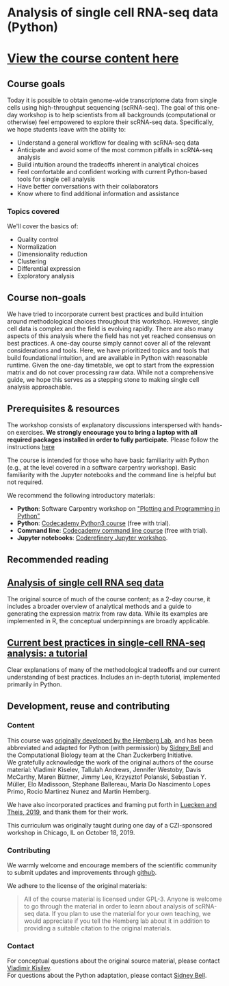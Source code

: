 # Analysis of single cell RNA-seq data (Python)

# [View the course content here](https://chanzuckerberg.github.io/scRNA-python-workshop/)

## Course goals

Today it is possible to obtain genome-wide transcriptome data from single cells using high-throughput sequencing (scRNA-seq). The goal of this one-day workshop is to help scientists from all backgrounds (computational or otherwise) feel empowered to explore their scRNA-seq data. Specifically, we hope students leave with the ability to:

- Understand a general workflow for dealing with scRNA-seq data
- Anticipate and avoid some of the most common pitfalls in scRNA-seq analysis
- Build intuition around the tradeoffs inherent in analytical choices
- Feel comfortable and confident working with current Python-based tools for single cell analysis
- Have better conversations with their collaborators
- Know where to find additional information and assistance

### Topics covered

We'll cover the basics of:

- Quality control
- Normalization
- Dimensionality reduction
- Clustering
- Differential expression
- Exploratory analysis

## Course non-goals

We have tried to incorporate current best practices and build intuition around methodological choices throughout this workshop. However, single cell data is complex and the field is evolving rapidly. There are also many aspects of this analysis where the field has not yet reached consensus on best practices. A one-day course simply cannot cover all of the relevant considerations and tools. Here, we have prioritized topics and tools that build foundational intuition, and are available in Python with reasonable runtime. Given the one-day timetable, we opt to start from the expression matrix and do not cover processing raw data. While not a comprehensive guide, we hope this serves as a stepping stone to making single cell analysis approachable.

## Prerequisites & resources

The workshop consists of explanatory discussions interspersed with hands-on exercises. **We strongly encourage you to bring a laptop with all required packages installed in order to fully participate.** Please follow the instructions [here](setup.md)

The course is intended for those who have basic familiarity with Python (e.g., at the level covered in a software carpentry workshop). Basic familiarity with the Jupyter notebooks and the command line is helpful but not required.

We recommend the following introductory materials:

- **Python**: Software Carpentry workshop on ["Plotting and Programming in Python"](http://swcarpentry.github.io/python-novice-gapminder/)
- **Python**: [Codecademy Python3 course](https://www.codecademy.com/learn/learn-python-3) (free with trial).
- **Command line**: [Codecademy command line course](https://www.codecademy.com/learn/learn-the-command-line) (free with trial).
- **Jupyter notebooks**: [Coderefinery Jupyter workshop](https://coderefinery.github.io/jupyter/).

## Recommended reading

## [Analysis of single cell RNA seq data](https://scrnaseq-course.cog.sanger.ac.uk/website/index.html)

The original source of much of the course content; as a 2-day course, it includes a broader overview of analytical methods and a guide to generating the expression matrix from raw data. While its examples are implemented in R, the conceptual underpinnings are broadly applicable.

## [Current best practices in single‐cell RNA‐seq analysis: a tutorial](https://www.embopress.org/doi/full/10.15252/msb.20188746)

Clear explanations of many of the methodological tradeoffs and our current understanding of best practices. Includes an in-depth tutorial, implemented primarily in Python.

## Development, reuse and contributing

### Content

This course was [originally developed by the Hemberg Lab](https://scrnaseq-course.cog.sanger.ac.uk/website/index.html), and has been abbreviated and adapted for Python (with permission) by [Sidney Bell](https://twitter.com/sidneymbell) and the Computational Biology team at the Chan Zuckerberg Initiative.  
We gratefully acknowledge the work of the original authors of the course material: Vladimir Kiselev, Tallulah Andrews, Jennifer Westoby, Davis McCarthy, Maren Büttner, Jimmy Lee, Krzysztof Polanski, Sebastian Y. Müller, Elo Madissoon, Stephane Ballereau, Maria Do Nascimento Lopes Primo, Rocio Martinez Nunez and Martin Hemberg.

We have also incorporated practices and framing put forth in [Luecken and Theis, 2019](https://www.embopress.org/doi/full/10.15252/msb.20188746), and thank them for their work.

This curriculum was originally taught during one day of a CZI-sponsored workshop in Chicago, IL on October 18, 2019.

### Contributing

We warmly welcome and encourage members of the scientific community to submit updates and improvements through [github](https://github.com/chanzuckerberg/scRNA-python-workshop).

We adhere to the license of the original materials:

> All of the course material is licensed under GPL-3. Anyone is welcome to go through the material in order to learn about analysis of scRNA-seq data. If you plan to use the material for your own teaching, we would appreciate if you tell the Hemberg lab about it in addition to providing a suitable citation to the original materials.

### Contact

For conceptual questions about the original source material, please contact [Vladimir Kisilev](vladimir.yu.kiselev@gmail.com).  
For questions about the Python adaptation, please contact [Sidney Bell](twitter.com/sidneymbell).

